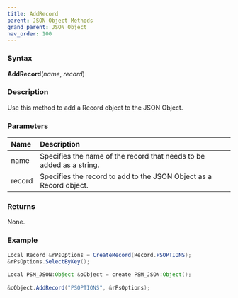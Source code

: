 ```yaml
---
title: AddRecord
parent: JSON Object Methods
grand_parent: JSON Object
nav_order: 100
---
```


### [](#header-3)Syntax

**AddRecord**(_name_, _record_)

### [](#header-3)Description

Use this method to add a Record object to the JSON Object.

### [](#header-3)Parameters

| Name           | Description                                                                      |
|:---------------|:---------------------------------------------------------------------------------|
| name           | Specifies the name of the record that needs to be added as a string.             |
| record         | Specifies the record to add to the JSON Object as a Record object.               |


### [](#header-3)Returns

None.

### [](#header-3)Example

```java
Local Record &rPsOptions = CreateRecord(Record.PSOPTIONS);
&rPsOptions.SelectByKey();
   
Local PSM_JSON:Object &oObject = create PSM_JSON:Object();
   
&oObject.AddRecord("PSOPTIONS", &rPsOptions);
```
